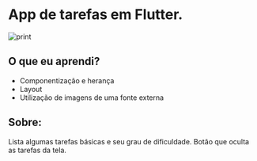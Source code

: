 # App de tarefas em Flutter.

![print](https://github.com/gkpiccoli/test/blob/master/peek_tela.gif)

## O que eu aprendi?

- Componentização e herança
- Layout
- Utilização de imagens de uma fonte externa

## Sobre:

Lista algumas tarefas básicas e seu grau de dificuldade. 
Botão que oculta as tarefas da tela.


